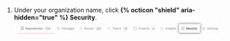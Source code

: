 1. Under your organization name, click **{% octicon "shield" aria-hidden="true" %} Security**.
![Organization security button](/assets/images/help/organizations/organization-security-tab.png)
